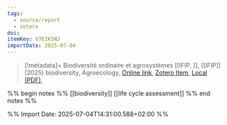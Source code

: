 ```yaml
---
tags:
  - source/report
  - zotero
doi: 
itemKey: V7EIK5NJ
importDate: 2025-07-04
---
```

>[!metadata]+
> Biodiversité ordinaire et agrosystèmes
> [[IFIP, ]], 
> [[IFIP]] (2025)
> biodiversity, Agroecology, 
> [Online link](), [Zotero Item](zotero://select/library/items/V7EIK5NJ), [Local (PDF)](file://C:/Users/aburg/Documents/references/zotero/storage/ADCEPQET/_plaquette_biodiversite_2025.pdf), 

%% begin notes %%
[[biodiversity]]
[[life cycle assessment]]
%% end notes %%

%% Import Date: 2025-07-04T14:31:00.588+02:00 %%

